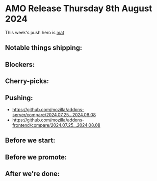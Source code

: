 # AMO Release Thursday 8th August 2024

This week's push hero is [mat](https://github.com/diox)

## Notable things shipping:

## Blockers:

## Cherry-picks:

## Pushing:

- https://github.com/mozilla/addons-server/compare/2024.07.25...2024.08.08
- https://github.com/mozilla/addons-frontend/compare/2024.07.25...2024.08.08

## Before we start:

## Before we promote:

## After we're done:
